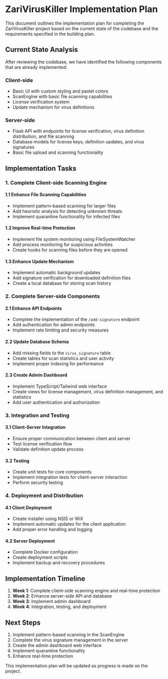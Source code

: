 # ZariVirusKiller Implementation Plan

This document outlines the implementation plan for completing the ZariVirusKiller project based on the current state of the codebase and the requirements specified in the building plan.

## Current State Analysis

After reviewing the codebase, we have identified the following components that are already implemented:

### Client-side
- Basic UI with custom styling and pastel colors
- ScanEngine with basic file scanning capabilities
- License verification system
- Update mechanism for virus definitions

### Server-side
- Flask API with endpoints for license verification, virus definition distribution, and file scanning
- Database models for license keys, definition updates, and virus signatures
- Basic file upload and scanning functionality

## Implementation Tasks

### 1. Complete Client-side Scanning Engine

#### 1.1 Enhance File Scanning Capabilities
- Implement pattern-based scanning for larger files
- Add heuristic analysis for detecting unknown threats
- Implement quarantine functionality for infected files

#### 1.2 Improve Real-time Protection
- Implement file system monitoring using FileSystemWatcher
- Add process monitoring for suspicious activities
- Create hooks for scanning files before they are opened

#### 1.3 Enhance Update Mechanism
- Implement automatic background updates
- Add signature verification for downloaded definition files
- Create a local database for storing scan history

### 2. Complete Server-side Components

#### 2.1 Enhance API Endpoints
- Complete the implementation of the `/add-signature` endpoint
- Add authentication for admin endpoints
- Implement rate limiting and security measures

#### 2.2 Update Database Schema
- Add missing fields to the `virus_signature` table
- Create tables for scan statistics and user activity
- Implement proper indexing for performance

#### 2.3 Create Admin Dashboard
- Implement TypeScript/Tailwind web interface
- Create views for license management, virus definition management, and statistics
- Add user authentication and authorization

### 3. Integration and Testing

#### 3.1 Client-Server Integration
- Ensure proper communication between client and server
- Test license verification flow
- Validate definition update process

#### 3.2 Testing
- Create unit tests for core components
- Implement integration tests for client-server interaction
- Perform security testing

### 4. Deployment and Distribution

#### 4.1 Client Deployment
- Create installer using NSIS or WiX
- Implement automatic updates for the client application
- Add proper error handling and logging

#### 4.2 Server Deployment
- Complete Docker configuration
- Create deployment scripts
- Implement backup and recovery procedures

## Implementation Timeline

1. **Week 1**: Complete client-side scanning engine and real-time protection
2. **Week 2**: Enhance server-side API and database
3. **Week 3**: Implement admin dashboard
4. **Week 4**: Integration, testing, and deployment

## Next Steps

1. Implement pattern-based scanning in the ScanEngine
2. Complete the virus signature management in the server
3. Create the admin dashboard web interface
4. Implement quarantine functionality
5. Enhance real-time protection

This implementation plan will be updated as progress is made on the project.